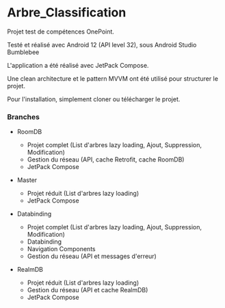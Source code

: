 # Arbre_Classification

Projet test de compétences OnePoint.

Testé et réalisé avec Android 12 (API level 32), sous Android Studio Bumblebee

L'application a été réalisé avec JetPack Compose.

Une clean architecture et le pattern MVVM ont été utilisé pour structurer le projet.

Pour l'installation, simplement cloner ou télécharger le projet.

### Branches

* RoomDB 
  * Projet complet (List d'arbres lazy loading, Ajout, Suppression, Modification)
  * Gestion du réseau (API, cache Retrofit, cache RoomDB)
  * JetPack Compose

* Master 
  * Projet réduit (List d'arbres lazy loading)
  * JetPack Compose

* Databinding 
  * Projet complet (List d'arbres lazy loading, Ajout, Suppression, Modification)
  * Databinding
  * Navigation Components
  * Gestion du réseau (API et messages d'erreur)

* RealmDB
  * Projet réduit (List d'arbres lazy loading)
  * Gestion du réseau (API et cache RealmDB)
  * JetPack Compose
